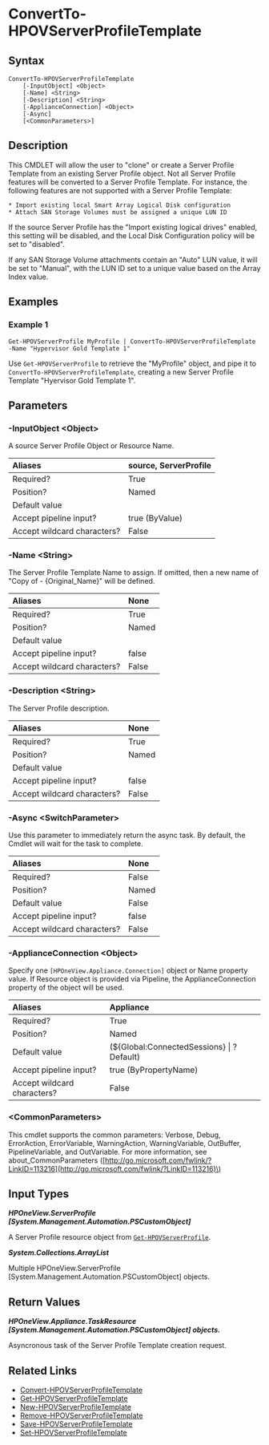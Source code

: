 ﻿---
description: Create a Server Profile Template from Server Profile.
---

# ConvertTo-HPOVServerProfileTemplate

## Syntax

```text
ConvertTo-HPOVServerProfileTemplate
    [-InputObject] <Object>
    [-Name] <String>
    [-Description] <String>
    [-ApplianceConnection] <Object>
    [-Async]
    [<CommonParameters>]
```

## Description

This CMDLET will allow the user to "clone" or create a Server Profile Template from an existing Server Profile object.  Not all Server Profile features will be converted to a Server Profile Template.  For instance, the following features are not supported with a Server Profile Template:

    * Import existing local Smart Array Logical Disk configuration
    * Attach SAN Storage Volumes must be assigned a unique LUN ID

If the source Server Profile has the "Import existing logical drives" enabled, this setting will be disabled, and the Local Disk Configuration policy will be set to "disabled".

If any SAN Storage Volume attachments contain an "Auto" LUN value, it will be set to "Manual", with the LUN ID set to a unique value based on the Array Index value.

## Examples

###  Example 1 

```text
Get-HPOVServerProfile MyProfile | ConvertTo-HPOVServerProfileTemplate -Name "Hypervisor Gold Template 1"

```

Use `Get-HPOVServerProfile` to retrieve the "MyProfile" object, and pipe it to `ConvertTo-HPOVServerProfileTemplate`, creating a new Server Profile Template "Hyervisor Gold Template 1".

## Parameters

### -InputObject &lt;Object&gt;

A source Server Profile Object or Resource Name.

| Aliases | source, ServerProfile |
| :--- | :--- |
| Required? | True |
| Position? | Named |
| Default value |  |
| Accept pipeline input? | true (ByValue) |
| Accept wildcard characters? | False |

### -Name &lt;String&gt;

The Server Profile Template Name to assign.  If omitted, then a new name of "Copy of - {Original_Name}" will be defined.

| Aliases | None |
| :--- | :--- |
| Required? | True |
| Position? | Named |
| Default value |  |
| Accept pipeline input? | false |
| Accept wildcard characters? | False |

### -Description &lt;String&gt;

The Server Profile description.

| Aliases | None |
| :--- | :--- |
| Required? | True |
| Position? | Named |
| Default value |  |
| Accept pipeline input? | false |
| Accept wildcard characters? | False |

### -Async &lt;SwitchParameter&gt;

Use this parameter to immediately return the async task.  By default, the Cmdlet will wait for the task to complete.

| Aliases | None |
| :--- | :--- |
| Required? | False |
| Position? | Named |
| Default value | False |
| Accept pipeline input? | false |
| Accept wildcard characters? | False |

### -ApplianceConnection &lt;Object&gt;

Specify one `[HPOneView.Appliance.Connection]` object or Name property value. If Resource object is provided via Pipeline, the ApplianceConnection property of the object will be used.

| Aliases | Appliance |
| :--- | :--- |
| Required? | True |
| Position? | Named |
| Default value | (${Global:ConnectedSessions} &vert; ? Default) |
| Accept pipeline input? | true (ByPropertyName) |
| Accept wildcard characters? | False |

### &lt;CommonParameters&gt;

This cmdlet supports the common parameters: Verbose, Debug, ErrorAction, ErrorVariable, WarningAction, WarningVariable, OutBuffer, PipelineVariable, and OutVariable. For more information, see about\_CommonParameters \([http://go.microsoft.com/fwlink/?LinkID=113216](http://go.microsoft.com/fwlink/?LinkID=113216)\)

## Input Types

_**HPOneView.ServerProfile [System.Management.Automation.PSCustomObject]**_

A Server Profile resource object from [`Get-HPOVServerProfile`](get-hpovserverprofile.md).

_**System.Collections.ArrayList**_

Multiple HPOneView.ServerProfile [System.Management.Automation.PSCustomObject] objects.

## Return Values

_**HPOneView.Appliance.TaskResource [System.Management.Automation.PSCustomObject] objects.**_

Asyncronous task of the Server Profile Template creation request.

## Related Links

* [Convert-HPOVServerProfileTemplate](convert-hpovserverprofiletemplate.md)
* [Get-HPOVServerProfileTemplate](get-hpovserverprofiletemplate.md)
* [New-HPOVServerProfileTemplate](new-hpovserverprofiletemplate.md)
* [Remove-HPOVServerProfileTemplate](remove-hpovserverprofiletemplate.md)
* [Save-HPOVServerProfileTemplate](save-hpovserverprofiletemplate.md)
* [Set-HPOVServerProfileTemplate](set-hpovserverprofiletemplate.md)
